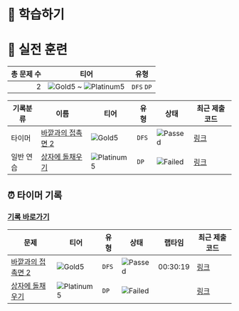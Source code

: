 # 📖 학습하기

# 🥇 실전 훈련
|총 문제 수|티어|유형|
|---:|---|---|
|2|![Gold5][g5] ~ ![Platinum5][p5]|`DFS` `DP`|

|기록분류|이름|티어|유형|상태|최근 제출 코드|
|---|---|---|---|---|---|
|타이머|[바깥과의 접촉면 2](https://www.codetree.ai/training-field/search/problems/contact-surface-2)|![Gold5][g5]|`DFS`|![Passed][passed]|[링크](https://github.com/pushedrumex/codetree-TILs/blob/main/241014/%EB%B0%94%EA%B9%A5%EA%B3%BC%EC%9D%98%20%EC%A0%91%EC%B4%89%EB%A9%B4%202/contact-surface-2.java)|
|일반 연습|[상자에 돌채우기](https://www.codetree.ai/training-field/search/problems/fill-the-box-with-stones)|![Platinum5][p5]|`DP`|![Failed][failed]|[링크](https://github.com/pushedrumex/codetree-TILs/blob/main/241014/%EC%83%81%EC%9E%90%EC%97%90%20%EB%8F%8C%EC%B1%84%EC%9A%B0%EA%B8%B0/fill-the-box-with-stones.java)|


## ⏰ 타이머 기록
### [기록 바로가기](https://www.codetree.ai/training-field/my-records/timer/10106)

|문제|티어|유형|상태|랩타임|최근 제출 코드|
|---|---|---|---|---|---|
[바깥과의 접촉면 2](https://www.codetree.ai/training-field/search/problems/contact-surface-2)|![Gold5][g5]|`DFS`|![Passed][passed]|00:30:19|[링크](https://github.com/pushedrumex/codetree-TILs/blob/main/241014/%EB%B0%94%EA%B9%A5%EA%B3%BC%EC%9D%98%20%EC%A0%91%EC%B4%89%EB%A9%B4%202/contact-surface-2.java)|
[상자에 돌채우기](https://www.codetree.ai/training-field/search/problems/fill-the-box-with-stones)|![Platinum5][p5]|`DP`|![Failed][failed]||[링크](https://github.com/pushedrumex/codetree-TILs/blob/main/241014/%EC%83%81%EC%9E%90%EC%97%90%20%EB%8F%8C%EC%B1%84%EC%9A%B0%EA%B8%B0/fill-the-box-with-stones.java)|












[b5]: https://img.shields.io/badge/Bronze_5-%235D3E31.svg
[b4]: https://img.shields.io/badge/Bronze_4-%235D3E31.svg
[b3]: https://img.shields.io/badge/Bronze_3-%235D3E31.svg
[b2]: https://img.shields.io/badge/Bronze_2-%235D3E31.svg
[b1]: https://img.shields.io/badge/Bronze_1-%235D3E31.svg
[s5]: https://img.shields.io/badge/Silver_5-%23394960.svg
[s4]: https://img.shields.io/badge/Silver_4-%23394960.svg
[s3]: https://img.shields.io/badge/Silver_3-%23394960.svg
[s2]: https://img.shields.io/badge/Silver_2-%23394960.svg
[s1]: https://img.shields.io/badge/Silver_1-%23394960.svg
[g5]: https://img.shields.io/badge/Gold_5-%23FFC433.svg
[g4]: https://img.shields.io/badge/Gold_4-%23FFC433.svg
[g3]: https://img.shields.io/badge/Gold_3-%23FFC433.svg
[g2]: https://img.shields.io/badge/Gold_2-%23FFC433.svg
[g1]: https://img.shields.io/badge/Gold_1-%23FFC433.svg
[p5]: https://img.shields.io/badge/Platinum_5-%2376DDD8.svg
[p4]: https://img.shields.io/badge/Platinum_4-%2376DDD8.svg
[p3]: https://img.shields.io/badge/Platinum_3-%2376DDD8.svg
[p2]: https://img.shields.io/badge/Platinum_2-%2376DDD8.svg
[p1]: https://img.shields.io/badge/Platinum_1-%2376DDD8.svg
[passed]: https://img.shields.io/badge/Passed-%23009D27.svg
[failed]: https://img.shields.io/badge/Failed-%23D24D57.svg
[easy]: https://img.shields.io/badge/쉬움-%235cb85c.svg?for-the-badge
[medium]: https://img.shields.io/badge/보통-%23FFC433.svg?for-the-badge
[hard]: https://img.shields.io/badge/어려움-%23D24D57.svg?for-the-badge